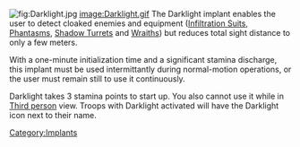![](Darklight.jpg "fig:Darklight.jpg")
[image:Darklight.gif](image:Darklight.gif "wikilink") The Darklight
implant enables the user to detect cloaked enemies and equipment
([Infiltration Suits](Infiltration_Suit "wikilink"),
[Phantasms](Phantasm "wikilink"), [Shadow
Turrets](Shadow_Turret "wikilink") and [Wraiths](Wraith "wikilink")) but
reduces total sight distance to only a few meters.

With a one-minute initialization time and a significant stamina
discharge, this implant must be used intermittantly during normal-motion
operations, or the user must remain still to use it continuously.

Darklight takes 3 stamina points to start up. You also cannot use it
while in [Third person](Third_person "wikilink") view. Troops with
Darklight activated will have the Darklight icon next to their name.

[Category:Implants](Category:Implants "wikilink")